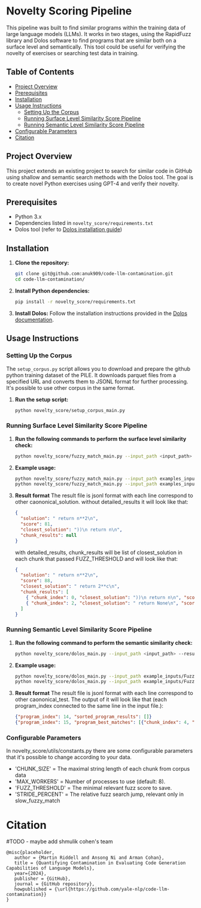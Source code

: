 # Novelty Scoring Pipeline

This pipeline was built to find similar programs within the training data of large language models (LLMs). It works in two stages, using the RapidFuzz library and Dolos software to find programs that are similar both on a surface level and semantically.
This tool could be useful for verifying the novelty of exercises or searching test data in training.

## Table of Contents

- [Project Overview](#project-overview)
- [Prerequisites](#prerequisites)
- [Installation](#installation)
- [Usage Instructions](#usage-instructions)
  - [Setting Up the Corpus](#setting-up-the-corpus)
  - [Running Surface Level Similarity Score Pipeline](#running-surface-level-similarity-score-pipeline)
  - [Running Semantic Level Similarity Score Pipeline](#running-semantic-level-similarity-score-pipeline)
- [Configurable Parameters](#configurable-parameters)
- [Citation](#citation)

## Project Overview

This project extends an existing project to search for similar code in GitHub using shallow and semantic search methods with the Dolos tool.
The goal is to create novel Python exercises using GPT-4 and verify their novelty.

## Prerequisites

- Python 3.x
- Dependencies listed in `novelty_score/requirements.txt`
- Dolos tool (refer to [Dolos installation guide](https://dolos.ugent.be/docs/installation.html))

## Installation

1. **Clone the repository:**

   ```bash
   git clone git@github.com:anuk909/code-llm-contamination.git
   cd code-llm-contamination/
   ```

2. **Install Python dependencies:**

   ```bash
   pip install -r novelty_score/requirements.txt
   ```

3. **Install Dolos:**
   Follow the installation instructions provided in the [Dolos documentation](https://dolos.ugent.be/docs/installation.html).

## Usage Instructions

### Setting Up the Corpus

The `setup_corpus.py` script allows you to download and prepare the github python training dataset of the PILE.
It downloads parquet files from a specified URL and converts them to JSONL format for further processing.
It's possible to use other corpus in the same format.

1. **Run the setup script:**
   ```bash
   python novelty_score/setup_corpus_main.py
   ```

### Running Surface Level Similarity Score Pipeline

1. **Run the following commands to perform the surface level similarity check:**

   ```bash
   python novelty_score/fuzzy_match_main.py --input_path <input_path> --result_dir <result_dir> --max_corpus_files <max_corpus_files> --max_corpus_chunks <max_corpus_chunks> --detailed_results
   ```

2. **Example usage:**

   ```bash
   python novelty_score/fuzzy_match_main.py --input_path examples_inputs/HumanEval.jsonl --result_dir results --max_corpus_files 1 --max_corpus_chunks 1 --detailed_results
   python novelty_score/fuzzy_match_main.py --input_path examples_inputs/SingleHumanEval.jsonl --result_dir results --max_corpus_files 1 --max_corpus_chunks 40 --detailed_results
   ```

3. **Result format**
   The result file is jsonl format with each line correspond to other caononical_solution.
   without detailed_results it will look like that:

   ```json
   {
     "solution": " return n**2\n",
     "score": 81,
     "closest_solution": "))\n return n\n",
     "chunk_results": null
   }
   ```

   with detailed_results, chunk_results will be list of closest_solution in each chunk that passed FUZZ_THRESHOLD and will look like that:

   ```json
   {
     "solution": " return n**2\n",
     "score": 88,
     "closest_solution": " return 2**c\n",
     "chunk_results": [
       { "chunk_index": 0, "closest_solution": "))\n return n\n", "score": 81 },
       { "chunk_index": 2, "closest_solution": " return None\n", "score": 81 }
     ]
   }
   ```

### Running Semantic Level Similarity Score Pipeline

1. **Run the following command to perform the semantic similarity check:**

   ```bash
   python novelty_score/dolos_main.py --input_path <input_path> --result_dir <result_dir>
   ```

2. **Example usage:**

   ```bash
   python novelty_score/dolos_main.py --input_path example_inputs/FuzzyMatchHumanEval.jsonl --result_dir results
   python novelty_score/dolos_main.py --input_path example_inputs/FuzzyMatchHumanEval.jsonl --result_dir results
   ```

3. **Result format**
   The result file is jsonl format with each line correspond to other caononical_test.
   The output of it will look like that (each program_index connected to the same line in the input file.):

   ```json
   {"program_index": 14, "sorted_program_results": []}
   {"program_index": 15, "program_best_matches": [{"chunk_index": 4, "score": 59}, {"chunk_index": 6, "score": 10}]}
   ```

### Configurable Parameters

In novelty_score/utils/constants.py there are some configurable parameters that
it's possible to change according to your data.

- 'CHUNK_SIZE' = The maximal string length of each chunk from corpus data
- 'MAX_WORKERS' = Number of processes to use (default: 8).
- 'FUZZ_THRESHOLD' = The minimal relevant fuzz score to save.
- 'STRIDE_PERCENT' = The relative fuzz search jump, relevant only in slow_fuzzy_match

# Citation

#TODO - maybe add shmulik cohen's team

```
@misc{placeholder,
   author = {Martin Riddell and Ansong Ni and Arman Cohan},
   title = {Quantifying Contamination in Evaluating Code Generation Capabilities of Language Models},
   year={2024},
   publisher = {GitHub},
   journal = {GitHub repository},
   howpublished = {\url{https://github.com/yale-nlp/code-llm-contamination}}
}
```
